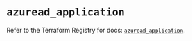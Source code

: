 # `azuread_application`

Refer to the Terraform Registry for docs: [`azuread_application`](https://registry.terraform.io/providers/hashicorp/azuread/3.3.0/docs/resources/application).
